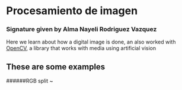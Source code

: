 # Procesamiento de imagen
### Signature given by Alma Nayeli Rodriguez Vazquez
Here we learn about how a digital image is done, an also worked with [OpenCV](https://opencv.org/),
a library that works with media using artificial vision


## These are some examples
######RGB split
~
######
